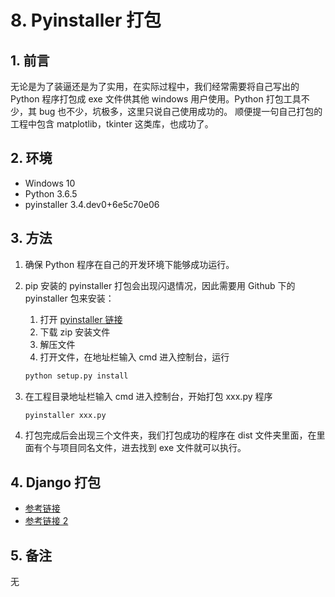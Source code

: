 # 8. Pyinstaller 打包

## 1. 前言

无论是为了装逼还是为了实用，在实际过程中，我们经常需要将自己写出的 Python 程序打包成 exe 文件供其他 windows 用户使用。Python 打包工具不少，其 bug 也不少，坑极多，这里只说自己使用成功的。
顺便提一句自己打包的工程中包含 matplotlib，tkinter 这类库，也成功了。

## 2. 环境

- Windows 10
- Python 3.6.5
- pyinstaller 3.4.dev0+6e5c70e06

## 3. 方法

1. 确保 Python 程序在自己的开发环境下能够成功运行。
2. pip 安装的 pyinstaller 打包会出现闪退情况，因此需要用 Github 下的 pyinstaller 包来安装：
    1. 打开 [pyinstaller 链接][1]
    2. 下载 zip 安装文件
    3. 解压文件
    4. 打开文件，在地址栏输入 cmd 进入控制台，运行

    ```bash
    python setup.py install
    ```

3. 在工程目录地址栏输入 cmd 进入控制台，开始打包 xxx.py 程序

    ```bash
    pyinstaller xxx.py
    ```

4. 打包完成后会出现三个文件夹，我们打包成功的程序在 dist 文件夹里面，在里面有个与项目同名文件，进去找到 exe 文件就可以执行。

## 4. Django 打包

- [参考链接](https://blog.csdn.net/qq_34809033/article/details/81873896)
- [参考链接 2](https://www.cnblogs.com/daqi-work/p/11394968.html)

## 5. 备注

无

[1]: https://github.com/pyinstaller/pyinstaller
